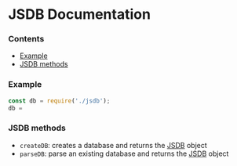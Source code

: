 # JSDB Documentation

### Contents
- [Example](#example)
- [JSDB methods](#-jsdb-methods)


### Example
```js
const db = require('./jsdb');
db =
```


### JSDB methods

- `createDB`: creates a database and returns the [JSDB](#jsdb) object  
- `parseDB`: parse an existing database and returns the [JSDB](#jsdb) object

